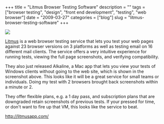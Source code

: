 +++
title = "Litmus Browser Testing Software"
description = ""
tags = ["browser testing", "design", "front end development", "testing", "web browser"]
date = "2009-03-27"
categories = ["blog"]
slug = "litmus-browser-testing-software"
+++



  <div class="notebook-screenshot"><a href="http://litmusapp.com/"><img src="http://media.konigi.com/notebook/litmus-mac-app.jpg" class="notebook-image" /></a></div><p><a href="http://litmusapp.com/">Litmus</a> is a web browser testing service that lets you test your web pages against 23 browser versions on 3 platforms as well as testing email on 16 different mail clients. The service offers a very intuitive experience for running tests, viewing the full page screenshots, and verifying compatibility.</p>
<p>They also just released Alkaline, a Mac app that lets you view your tests of Windows clients without going to the web site, which is shown in the screenshot above. This looks like it will be a great service for small teams or individuals. Doing my test with 2 browsers brought back screenshots within a minute or 2.</p>
<p>They offer flexible plans, e.g. a 1 day pass, and subscription plans that are downgraded retain screenshots of previous tests. If your pressed for time, or don't want to fire up that VM, this looks like the service to beat.</p>
    
  <a href="http://litmusapp.com/">http://litmusapp.com/</a>
